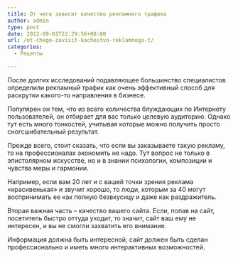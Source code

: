 ```yaml
---
title: От чего зависит качество рекламного трафика
author: admin
type: post
date: 2012-09-01T22:29:56+00:00
url: /ot-chego-zavisit-kachestvo-reklamnogo-t/
categories:
  - Рецепты

---
```

После долгих исследований подавляющее большинство специалистов определили рекламный трафик как очень эффективный способ для раскрутки какого-то направления в бизнесе. 

Популярен он тем, что из всего количества блуждающих по Интернету пользователей, он отбирает для вас только целевую аудиторию. Однако тут есть много тонкостей, учитывая которые можно получить просто сногсшибательный результат. 

Прежде всего, стоит сказать, что если вы заказываете такую рекламу, то на профессионалах экономить не надо. Тут вопрос не только в эпистолярном искусстве, но и в знании психологии, композиции и чувства меры и гармонии. 

Например, если вам 20 лет и с вашей точки зрения реклама «красивенькая» и звучит хорошо, то люди, которым за 40 могут воспринимать ее как полную безвкусицу и даже как раздражитель. 

Вторая важная часть – качество вашего сайта. Если, попав на сайт, посетитель быстро оттуда уходит, то значит, сайт ваш ему не интересен, и вы не смогли захватить его внимание. 

Информация должна быть интересной, сайт должен быть сделан профессионально и иметь много интерактивных возможностей.